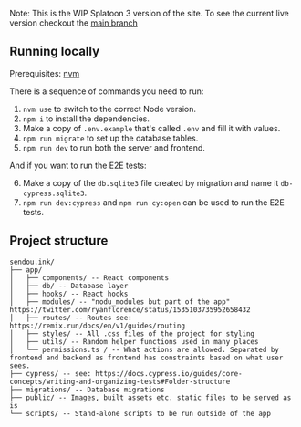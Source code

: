Note: This is the WIP Splatoon 3 version of the site. To see the current live version checkout the [main branch](https://github.com/Sendouc/sendou.ink/tree/main)

## Running locally

Prerequisites: [nvm](https://github.com/nvm-sh/nvm)

There is a sequence of commands you need to run:

1. `nvm use` to switch to the correct Node version.
2. `npm i` to install the dependencies.
3. Make a copy of `.env.example` that's called `.env` and fill it with values.
4. `npm run migrate` to set up the database tables.
5. `npm run dev` to run both the server and frontend.

And if you want to run the E2E tests:

6. Make a copy of the `db.sqlite3` file created by migration and name it `db-cypress.sqlite3`.
7. `npm run dev:cypress` and `npm run cy:open` can be used to run the E2E tests.

## Project structure

```
sendou.ink/
├── app/
│   ├── components/ -- React components
│   ├── db/ -- Database layer
│   ├── hooks/ -- React hooks
│   ├── modules/ -- "nodu_modules but part of the app" https://twitter.com/ryanflorence/status/1535103735952658432
│   ├── routes/ -- Routes see: https://remix.run/docs/en/v1/guides/routing
│   ├── styles/ -- All .css files of the project for styling
│   ├── utils/ -- Random helper functions used in many places
│   └── permissions.ts / -- What actions are allowed. Separated by frontend and backend as frontend has constraints based on what user sees.
├── cypress/ -- see: https://docs.cypress.io/guides/core-concepts/writing-and-organizing-tests#Folder-structure
├── migrations/ -- Database migrations
├── public/ -- Images, built assets etc. static files to be served as is
└── scripts/ -- Stand-alone scripts to be run outside of the app
```
